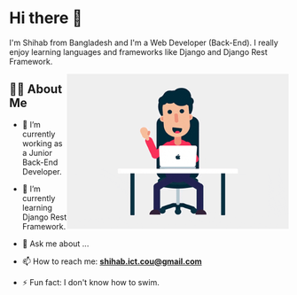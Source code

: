 # Hi there 👋

I'm Shihab from Bangladesh and I'm a Web Developer (Back-End). I really enjoy learning languages and frameworks like Django and Django Rest Framework.

<img align="right" alt="GIF" src="https://github.com/ShihabAhmed09/ShihabAhmed09/blob/main/code.gif?raw=true" width="400" height="280"/>

## 🙋‍♂️ About Me

- 🔭 I’m currently working as a Junior Back-End Developer.

- 🌱 I’m currently learning Django Rest Framework.

- 💬 Ask me about ...
- 📫 How to reach me: **shihab.ict.cou@gmail.com**

- ⚡ Fun fact: I don't know how to swim.
